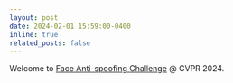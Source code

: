 ```yaml
---
layout: post
date: 2024-02-01 15:59:00-0400
inline: true
related_posts: false
---
```

Welcome to [Face Anti-spoofing Challenge](https://sites.google.com/view/face-anti-spoofing-challenge/welcome/challengecvpr2024) @ CVPR 2024.
